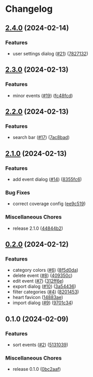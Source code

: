 # Changelog

## [2.4.0](https://github.com/dwmkerr/lifeline/compare/v2.3.0...v2.4.0) (2024-02-14)


### Features

* user settings dialog ([#21](https://github.com/dwmkerr/lifeline/issues/21)) ([7827132](https://github.com/dwmkerr/lifeline/commit/782713265dee485d420e66e9582e23b8b3a84b7c))

## [2.3.0](https://github.com/dwmkerr/lifeline/compare/v2.2.0...v2.3.0) (2024-02-13)


### Features

* minor events ([#19](https://github.com/dwmkerr/lifeline/issues/19)) ([fc48fcd](https://github.com/dwmkerr/lifeline/commit/fc48fcd3b9c4cff15c45ee25df845a37cec2e8fe))

## [2.2.0](https://github.com/dwmkerr/lifeline/compare/v2.1.0...v2.2.0) (2024-02-13)


### Features

* search bar ([#17](https://github.com/dwmkerr/lifeline/issues/17)) ([7ac8bad](https://github.com/dwmkerr/lifeline/commit/7ac8bad1e370ca52ab8a970c66be38da0cb76aee))

## [2.1.0](https://github.com/dwmkerr/lifeline/compare/v0.2.0...v2.1.0) (2024-02-13)


### Features

* add event dialog ([#14](https://github.com/dwmkerr/lifeline/issues/14)) ([8355fc6](https://github.com/dwmkerr/lifeline/commit/8355fc6a3f98078a56ecfe3482cb4ab404564824))


### Bug Fixes

* correct coverage config ([ee9c519](https://github.com/dwmkerr/lifeline/commit/ee9c51926e3ae329a71a39a101e85174d263009b))


### Miscellaneous Chores

* release 2.1.0 ([44844b2](https://github.com/dwmkerr/lifeline/commit/44844b206b1421ab4c37e45df20fa101e79ad881))

## [0.2.0](https://github.com/dwmkerr/lifeline/compare/v0.1.0...v0.2.0) (2024-02-12)


### Features

* category colors ([#6](https://github.com/dwmkerr/lifeline/issues/6)) ([8f5d0da](https://github.com/dwmkerr/lifeline/commit/8f5d0da42515b2a4715940870e43044db8b4f11b))
* delete event ([#8](https://github.com/dwmkerr/lifeline/issues/8)) ([409350c](https://github.com/dwmkerr/lifeline/commit/409350c66062227eed612a7ca04d7ee1dd6a0363))
* edit event ([#7](https://github.com/dwmkerr/lifeline/issues/7)) ([312ff6e](https://github.com/dwmkerr/lifeline/commit/312ff6e0500fd7bd4416e5cafb92a9dfa029c619))
* export dialog ([#10](https://github.com/dwmkerr/lifeline/issues/10)) ([3a54436](https://github.com/dwmkerr/lifeline/commit/3a54436f58df55b23b140c053f906a8c47c74afb))
* filter categories ([#4](https://github.com/dwmkerr/lifeline/issues/4)) ([8201453](https://github.com/dwmkerr/lifeline/commit/82014539e63ebe3180040aaf02f8e30341edc9ac))
* heart favicon ([14883ae](https://github.com/dwmkerr/lifeline/commit/14883ae97016a3b4b321fd87c2ab21e001ab5b75))
* import dialog ([#9](https://github.com/dwmkerr/lifeline/issues/9)) ([9701c34](https://github.com/dwmkerr/lifeline/commit/9701c3493013cb3411e443e4a36c81f02b06919d))

## 0.1.0 (2024-02-09)


### Features

* sort events ([#2](https://github.com/dwmkerr/lifeline/issues/2)) ([5131039](https://github.com/dwmkerr/lifeline/commit/5131039efb20ea5d1ac46ea4b3a7b4ad550ee3e9))


### Miscellaneous Chores

* release 0.1.0 ([0bc2aaf](https://github.com/dwmkerr/lifeline/commit/0bc2aaf126602e2efec0f257f38d22ae96f8e9e2))
